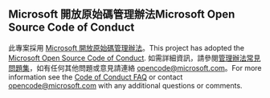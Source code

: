 ## <a name="microsoft-open-source-code-of-conduct"></a><span data-ttu-id="91a18-101">Microsoft 開放原始碼管理辦法</span><span class="sxs-lookup"><span data-stu-id="91a18-101">Microsoft Open Source Code of Conduct</span></span>
<span data-ttu-id="91a18-102">此專案採用 [Microsoft 開放原始碼管理辦法](https://opensource.microsoft.com/codeofconduct/)。</span><span class="sxs-lookup"><span data-stu-id="91a18-102">This project has adopted the [Microsoft Open Source Code of Conduct](https://opensource.microsoft.com/codeofconduct/).</span></span>
<span data-ttu-id="91a18-103">如需詳細資訊，請參閱[管理辦法常見問題集](https://opensource.microsoft.com/codeofconduct/faq/)，如有任何其他問題或意見請連絡 [opencode@microsoft.com](mailto:opencode@microsoft.com)。</span><span class="sxs-lookup"><span data-stu-id="91a18-103">For more information see the [Code of Conduct FAQ](https://opensource.microsoft.com/codeofconduct/faq/) or contact [opencode@microsoft.com](mailto:opencode@microsoft.com) with any additional questions or comments.</span></span>
